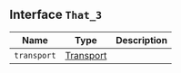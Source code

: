 ## Interface `That_3`

| Name | Type | Description |
| - | - | - |
| `transport` | [Transport](./Transport.md) | &nbsp; |
